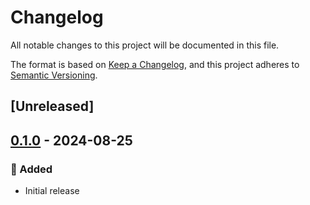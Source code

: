 # Changelog

All notable changes to this project will be documented in this file.

The format is based on [Keep a Changelog](https://keepachangelog.com/en/1.0.0/), and this project adheres to [Semantic Versioning](https://semver.org/spec/v2.0.0.html).

## [Unreleased]

## [0.1.0](https://github.com/ifiokjr/edgedb_codegen/releases/tag/edgedb_codegen_core-v0.1.0) - 2024-08-25

### 🎉 Added

- Initial release
